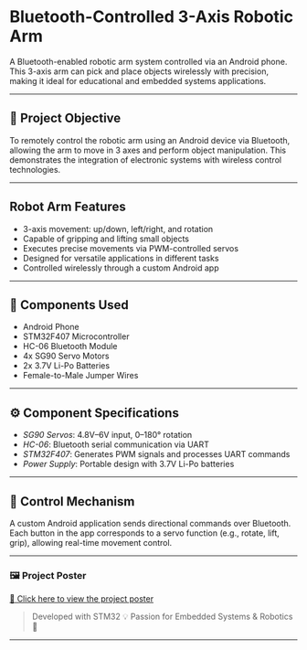 # Bluetooth-Controlled 3-Axis Robotic Arm

A Bluetooth-enabled robotic arm system controlled via an Android phone. This 3-axis arm can pick and place objects wirelessly with precision, making it ideal for educational and embedded systems applications.

---

## 🎯 Project Objective

To remotely control the robotic arm using an Android device via Bluetooth, allowing the arm to move in 3 axes and perform object manipulation. This demonstrates the integration of electronic systems with wireless control technologies.

---

##  Robot Arm Features

- 3-axis movement: up/down, left/right, and rotation
- Capable of gripping and lifting small objects
- Executes precise movements via PWM-controlled servos
- Designed for versatile applications in different tasks
- Controlled wirelessly through a custom Android app

---

## 🔧 Components Used

- Android Phone  
- STM32F407 Microcontroller  
- HC-06 Bluetooth Module  
- 4x SG90 Servo Motors  
- 2x 3.7V Li-Po Batteries  
- Female-to-Male Jumper Wires  

---

## ⚙ Component Specifications

- *SG90 Servos*: 4.8V–6V input, 0–180° rotation  
- *HC-06*: Bluetooth serial communication via UART  
- *STM32F407*: Generates PWM signals and processes UART commands  
- *Power Supply*: Portable design with 3.7V Li-Po batteries  

---

## 📱 Control Mechanism

A custom Android application sends directional commands over Bluetooth. Each button in the app corresponds to a servo function (e.g., rotate, lift, grip), allowing real-time movement control.

---

### 🖼️ Project Poster  
[📄 Click here to view the project poster](3EksenliRobotKol.png)


> Developed with STM32 💡 Passion for Embedded Systems & Robotics 🤖



---

